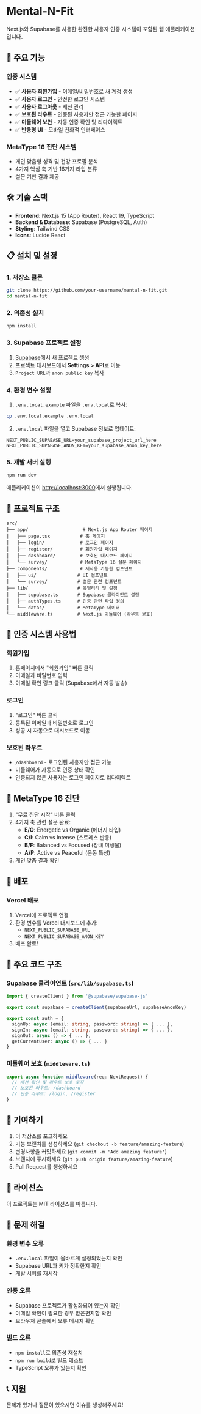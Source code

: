 # Mental-N-Fit

Next.js와 Supabase를 사용한 완전한 사용자 인증 시스템이 포함된 웹 애플리케이션입니다.

## 🚀 주요 기능

### 인증 시스템
- ✅ **사용자 회원가입** - 이메일/비밀번호로 새 계정 생성
- ✅ **사용자 로그인** - 안전한 로그인 시스템
- ✅ **사용자 로그아웃** - 세션 관리
- ✅ **보호된 라우트** - 인증된 사용자만 접근 가능한 페이지
- ✅ **미들웨어 보안** - 자동 인증 확인 및 리다이렉트
- ✅ **반응형 UI** - 모바일 친화적 인터페이스

### MetaType 16 진단 시스템
- 개인 맞춤형 성격 및 건강 프로필 분석
- 4가지 핵심 축 기반 16가지 타입 분류
- 설문 기반 결과 제공

## 🛠 기술 스택

- **Frontend**: Next.js 15 (App Router), React 19, TypeScript
- **Backend & Database**: Supabase (PostgreSQL, Auth)
- **Styling**: Tailwind CSS
- **Icons**: Lucide React

## 📋 설치 및 설정

### 1. 저장소 클론
```bash
git clone https://github.com/your-username/mental-n-fit.git
cd mental-n-fit
```

### 2. 의존성 설치
```bash
npm install
```

### 3. Supabase 프로젝트 설정

1. [Supabase](https://supabase.com)에서 새 프로젝트 생성
2. 프로젝트 대시보드에서 **Settings > API**로 이동
3. `Project URL`과 `anon public key` 복사

### 4. 환경 변수 설정

1. `.env.local.example` 파일을 `.env.local`로 복사:
```bash
cp .env.local.example .env.local
```

2. `.env.local` 파일을 열고 Supabase 정보로 업데이트:
```env
NEXT_PUBLIC_SUPABASE_URL=your_supabase_project_url_here
NEXT_PUBLIC_SUPABASE_ANON_KEY=your_supabase_anon_key_here
```

### 5. 개발 서버 실행
```bash
npm run dev
```

애플리케이션이 [http://localhost:3000](http://localhost:3000)에서 실행됩니다.

## 📁 프로젝트 구조

```
src/
├── app/                    # Next.js App Router 페이지
│   ├── page.tsx           # 홈 페이지
│   ├── login/             # 로그인 페이지
│   ├── register/          # 회원가입 페이지
│   ├── dashboard/         # 보호된 대시보드 페이지
│   └── survey/            # MetaType 16 설문 페이지
├── components/            # 재사용 가능한 컴포넌트
│   ├── ui/               # UI 컴포넌트
│   └── survey/           # 설문 관련 컴포넌트
├── lib/                  # 유틸리티 및 설정
│   ├── supabase.ts       # Supabase 클라이언트 설정
│   ├── authTypes.ts      # 인증 관련 타입 정의
│   └── datas/            # MetaType 데이터
└── middleware.ts         # Next.js 미들웨어 (라우트 보호)
```

## 🔐 인증 시스템 사용법

### 회원가입
1. 홈페이지에서 "회원가입" 버튼 클릭
2. 이메일과 비밀번호 입력
3. 이메일 확인 링크 클릭 (Supabase에서 자동 발송)

### 로그인
1. "로그인" 버튼 클릭
2. 등록된 이메일과 비밀번호로 로그인
3. 성공 시 자동으로 대시보드로 이동

### 보호된 라우트
- `/dashboard` - 로그인된 사용자만 접근 가능
- 미들웨어가 자동으로 인증 상태 확인
- 인증되지 않은 사용자는 로그인 페이지로 리다이렉트

## 🧪 MetaType 16 진단

1. "무료 진단 시작" 버튼 클릭
2. 4가지 축 관련 설문 완료:
   - **E/O**: Energetic vs Organic (에너지 타입)
   - **C/I**: Calm vs Intense (스트레스 반응)
   - **B/F**: Balanced vs Focused (장내 미생물)
   - **A/P**: Active vs Peaceful (운동 특성)
3. 개인 맞춤 결과 확인

## 🚀 배포

### Vercel 배포
1. Vercel에 프로젝트 연결
2. 환경 변수를 Vercel 대시보드에 추가:
   - `NEXT_PUBLIC_SUPABASE_URL`
   - `NEXT_PUBLIC_SUPABASE_ANON_KEY`
3. 배포 완료!

## 📝 주요 코드 구조

### Supabase 클라이언트 (`src/lib/supabase.ts`)
```typescript
import { createClient } from '@supabase/supabase-js'

export const supabase = createClient(supabaseUrl, supabaseAnonKey)

export const auth = {
  signUp: async (email: string, password: string) => { ... },
  signIn: async (email: string, password: string) => { ... },
  signOut: async () => { ... },
  getCurrentUser: async () => { ... }
}
```

### 미들웨어 보호 (`middleware.ts`)
```typescript
export async function middleware(req: NextRequest) {
  // 세션 확인 및 라우트 보호 로직
  // 보호된 라우트: /dashboard
  // 인증 라우트: /login, /register
}
```

## 🤝 기여하기

1. 이 저장소를 포크하세요
2. 기능 브랜치를 생성하세요 (`git checkout -b feature/amazing-feature`)
3. 변경사항을 커밋하세요 (`git commit -m 'Add amazing feature'`)
4. 브랜치에 푸시하세요 (`git push origin feature/amazing-feature`)
5. Pull Request를 생성하세요

## 📄 라이선스

이 프로젝트는 MIT 라이선스를 따릅니다.

## 🐛 문제 해결

### 환경 변수 오류
- `.env.local` 파일이 올바르게 설정되었는지 확인
- Supabase URL과 키가 정확한지 확인
- 개발 서버를 재시작

### 인증 오류
- Supabase 프로젝트가 활성화되어 있는지 확인
- 이메일 확인이 필요한 경우 받은편지함 확인
- 브라우저 콘솔에서 오류 메시지 확인

### 빌드 오류
- `npm install`로 의존성 재설치
- `npm run build`로 빌드 테스트
- TypeScript 오류가 있는지 확인

## 📞 지원

문제가 있거나 질문이 있으시면 이슈를 생성해주세요!
